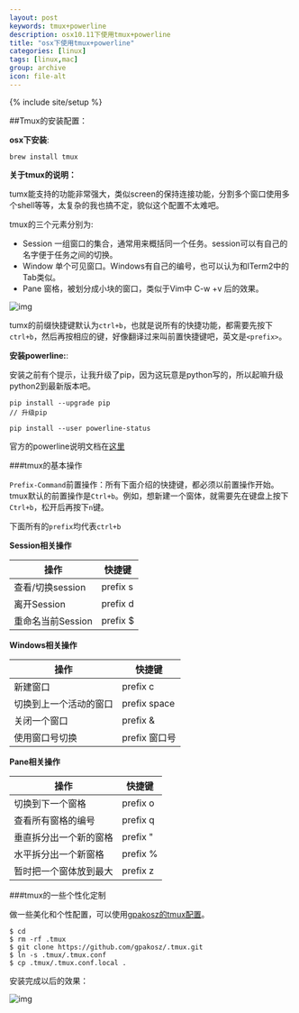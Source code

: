 ```yaml
---
layout: post
keywords: tmux+powerline
description: osx10.11下使用tmux+powerline
title: "osx下使用tmux+powerline"
categories: [linux]
tags: [linux,mac]
group: archive
icon: file-alt
---
```

{% include site/setup %}

##Tmux的安装配置：  

**osx下安装**:  

	brew install tmux  
	
**关于tmux的说明：**  

tumx能支持的功能非常强大，类似screen的保持连接功能，分割多个窗口使用多个shell等等，太复杂的我也搞不定，貌似这个配置不太难吧。  

tmux的三个元素分别为:  

* Session 一组窗口的集合，通常用来概括同一个任务。session可以有自己的名字便于任务之间的切换。  
* Window 单个可见窗口。Windows有自己的编号，也可以认为和ITerm2中的Tab类似。  
* Pane 窗格，被划分成小块的窗口，类似于Vim中 C-w +v 后的效果。  

![img](http://cenalulu.github.io/images/linux/tmux/concept.jpg)

tumx的前缀快捷键默认为`ctrl+b`，也就是说所有的快捷功能，都需要先按下`ctrl+b`，然后再按相应的键，好像翻译过来叫前置快捷键吧，英文是`<prefix>`。  

**安装powerline:**:  

安装之前有个提示，让我升级了pip，因为这玩意是python写的，所以起嘛升级python2到最新版本吧。  

	pip install --upgrade pip  
	// 升级pip  
	
	pip install --user powerline-status  
	
官方的powerline说明文档在[这里](http://powerline.readthedocs.io/en/latest/installation/osx.html)    

###tmux的基本操作  

`Prefix-Command`前置操作：所有下面介绍的快捷键，都必须以前置操作开始。tmux默认的前置操作是`Ctrl+b`。例如，想新建一个窗体，就需要先在键盘上按下`Ctrl+b`，松开后再按下`n`键。  

下面所有的`prefix`均代表`ctrl+b`  

**Session相关操作**  

操作              | 快捷键 
-----------------| ------
查看/切换session  | prefix s
离开Session       | prefix d
重命名当前Session  | prefix $  

**Windows相关操作**    

操作              | 快捷键 
-----------------| ------
新建窗口          | prefix c
切换到上一个活动的窗口 | prefix space
关闭一个窗口       | prefix  &
使用窗口号切换     | prefix 窗口号  

**Pane相关操作**  

操作              | 快捷键 
-----------------| ------
切换到下一个窗格    |  prefix o
查看所有窗格的编号  |  prefix q
垂直拆分出一个新的窗格 | prefix "
水平拆分出一个新窗格   | prefix %
暂时把一个窗体放到最大  | prefix z  

###tmux的一些个性化定制  

做一些美化和个性配置，可以使用[gpakosz的tmux配置](https://github.com/gpakosz/.tmux)。  

``` 
$ cd  
$ rm -rf .tmux  
$ git clone https://github.com/gpakosz/.tmux.git  
$ ln -s .tmux/.tmux.conf  
$ cp .tmux/.tmux.conf.local .    
```  
安装完成以后的效果：  

![img](http://cenalulu.github.io/images/linux/tmux/tmux_screenshot.png)

 




    



    

    
    


